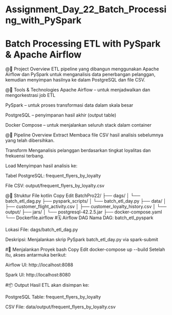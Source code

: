 # Assignment_Day_22_Batch_Processing_with_PySpark
# Batch Processing ETL with PySpark & Apache Airflow
@📌 Project Overview
ETL pipeline yang dibangun menggunakan Apache Airflow dan PySpark untuk menganalisis data penerbangan pelanggan, kemudian menyimpan hasilnya ke dalam PostgreSQL dan file CSV.

@🧰 Tools & Technologies
Apache Airflow – untuk menjadwalkan dan mengorkestrasi job ETL

PySpark – untuk proses transformasi data dalam skala besar

PostgreSQL – penyimpanan hasil akhir (output table)

Docker Compose – untuk menjalankan seluruh stack dalam container

@🔄 Pipeline Overview
Extract
Membaca file CSV hasil analisis sebelumnya yang telah dibersihkan.

Transform
Menganalisis pelanggan berdasarkan tingkat loyalitas dan frekuensi terbang.

Load
Menyimpan hasil analisis ke:

Tabel PostgreSQL: frequent_flyers_by_loyalty

File CSV: output/frequent_flyers_by_loyalty.csv

@📂 Struktur File
kotlin
Copy
Edit
BatchPro22/
├── dags/
│   └── batch_etl_dag.py
├── pyspark_scripts/
│   └── batch_etl_day.py
├── data/
│   ├── customer_flight_activity.csv
│   ├── customer_loyalty_history.csv
│   └── output/
├── jars/
│   └── postgresql-42.2.5.jar
├── docker-compose.yaml
└── Dockerfile.airflow
#🗓️ Airflow DAG
Nama DAG: batch_etl_pyspark

Lokasi File: dags/batch_etl_dag.py

Deskripsi: Menjalankan skrip PySpark batch_etl_day.py via spark-submit

#🚀 Menjalankan Proyek
bash
Copy
Edit
docker-compose up --build
Setelah itu, akses antarmuka berikut:

Airflow UI: http://localhost:8088

Spark UI: http://localhost:8080

#📦 Output
Hasil ETL akan disimpan ke:

PostgreSQL Table: frequent_flyers_by_loyalty

CSV File: data/output/frequent_flyers_by_loyalty.csv


